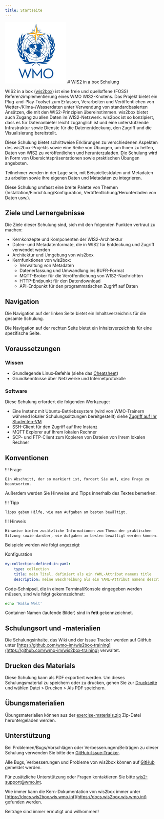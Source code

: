 ```yaml
---
title: Startseite
---
```


<img alt="WMO-Logo" src="assets/img/wmo-logo.png" width="200">
# WIS2 in a box Schulung

WIS2 in a box ([wis2box](https://docs.wis2box.wis.wmo.int)) ist eine freie und quelloffene (FOSS) Referenzimplementierung eines WMO WIS2-Knotens. Das Projekt bietet ein Plug-and-Play-Toolset zum Erfassen, Verarbeiten und Veröffentlichen von Wetter-/Klima-/Wasserdaten unter Verwendung von standardbasierten Ansätzen, die mit den WIS2-Prinzipien übereinstimmen. wis2box bietet auch Zugang zu allen Daten im WIS2-Netzwerk. wis2box ist so konzipiert, dass es für Datenanbieter leicht zugänglich ist und eine unterstützende Infrastruktur sowie Dienste für die Datenentdeckung, den Zugriff und die Visualisierung bereitstellt.

Diese Schulung bietet schrittweise Erklärungen zu verschiedenen Aspekten des wis2box-Projekts sowie eine Reihe von Übungen, um Ihnen zu helfen, Daten von WIS2 zu veröffentlichen und herunterzuladen. Die Schulung wird in Form von Übersichtspräsentationen sowie praktischen Übungen angeboten.

Teilnehmer werden in der Lage sein, mit Beispieltestdaten und Metadaten zu arbeiten sowie ihre eigenen Daten und Metadaten zu integrieren.

Diese Schulung umfasst eine breite Palette von Themen (Installation/Einrichtung/Konfiguration, Veröffentlichung/Herunterladen von Daten usw.).

## Ziele und Lernergebnisse

Die Ziele dieser Schulung sind, sich mit den folgenden Punkten vertraut zu machen:

- Kernkonzepte und Komponenten der WIS2-Architektur
- Daten- und Metadatenformate, die in WIS2 für Entdeckung und Zugriff verwendet werden
- Architektur und Umgebung von wis2box
- Kernfunktionen von wis2box:
    - Verwaltung von Metadaten
    - Datenerfassung und Umwandlung ins BUFR-Format
    - MQTT-Broker für die Veröffentlichung von WIS2-Nachrichten
    - HTTP-Endpunkt für den Datendownload
    - API-Endpunkt für den programmatischen Zugriff auf Daten

## Navigation

Die Navigation auf der linken Seite bietet ein Inhaltsverzeichnis für die gesamte Schulung.

Die Navigation auf der rechten Seite bietet ein Inhaltsverzeichnis für eine spezifische Seite.

## Voraussetzungen

### Wissen

- Grundlegende Linux-Befehle (siehe das [Cheatsheet](cheatsheets/linux.md))
- Grundkenntnisse über Netzwerke und Internetprotokolle

### Software

Diese Schulung erfordert die folgenden Werkzeuge:

- Eine Instanz mit Ubuntu-Betriebssystem (wird von WMO-Trainern während lokaler Schulungssitzungen bereitgestellt) siehe [Zugriff auf Ihr Studenten-VM](practical-sessions/accessing-your-student-vm.md#introduction)
- SSH-Client für den Zugriff auf Ihre Instanz
- MQTT Explorer auf Ihrem lokalen Rechner
- SCP- und FTP-Client zum Kopieren von Dateien von Ihrem lokalen Rechner

## Konventionen

!!! Frage

    Ein Abschnitt, der so markiert ist, fordert Sie auf, eine Frage zu beantworten.

Außerdem werden Sie Hinweise und Tipps innerhalb des Textes bemerken:

!!! Tipp

    Tipps geben Hilfe, wie man Aufgaben am besten bewältigt.

!!! Hinweis

    Hinweise bieten zusätzliche Informationen zum Thema der praktischen Sitzung sowie darüber, wie Aufgaben am besten bewältigt werden können.

Beispiele werden wie folgt angezeigt:

Konfiguration
``` {.yaml linenums="1"}
my-collection-defined-in-yaml:
    type: collection
    title: mein Titel, definiert als ein YAML-Attribut namens title
    description: meine Beschreibung als ein YAML-Attribut namens description
```

Code-Schnipsel, die in einem Terminal/Konsole eingegeben werden müssen, sind wie folgt gekennzeichnet:

```bash
echo 'Hallo Welt'
```

Container-Namen (laufende Bilder) sind in **fett** gekennzeichnet.

## Schulungsort und -materialien

Die Schulungsinhalte, das Wiki und der Issue Tracker werden auf GitHub unter [https://github.com/wmo-im/wis2box-training](https://github.com/wmo-im/wis2box-training) verwaltet.

## Drucken des Materials

Diese Schulung kann als PDF exportiert werden. Um dieses Schulungsmaterial zu speichern oder zu drucken, gehen Sie zur [Druckseite](print_page) und wählen
Datei > Drucken > Als PDF speichern.

## Übungsmaterialien

Übungsmaterialien können aus der [exercise-materials.zip](/exercise-materials.zip) Zip-Datei heruntergeladen werden.

## Unterstützung

Bei Problemen/Bugs/Vorschlägen oder Verbesserungen/Beiträgen zu dieser Schulung verwenden Sie bitte den [GitHub-Issue-Tracker](https://github.com/wmo-im/wis2box-training/issues).

Alle Bugs, Verbesserungen und Probleme von wis2box können auf [GitHub](https://github.com/wmo-im/wis2box/issues) gemeldet werden.

Für zusätzliche Unterstützung oder Fragen kontaktieren Sie bitte wis2-support@wmo.int.

Wie immer kann die Kern-Dokumentation von wis2box immer unter [https://docs.wis2box.wis.wmo.int](https://docs.wis2box.wis.wmo.int) gefunden werden.

Beiträge sind immer ermutigt und willkommen!